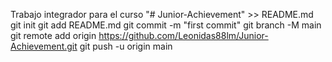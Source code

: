 Trabajo integrador para el curso "# Junior-Achievement" >> README.md
git init
git add README.md
git commit -m "first commit"
git branch -M main
git remote add origin https://github.com/Leonidas88lm/Junior-Achievement.git
git push -u origin main
